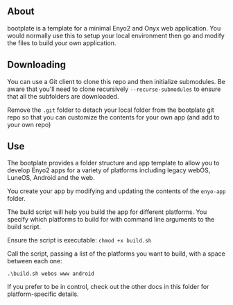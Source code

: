 ## About

bootplate is a template for a minimal Enyo2 and Onyx web application.
You would normally use this to setup your local environment then go and modify the
files to build your own application.

## Downloading

You can use a Git client to clone this repo and then initialize
submodules. Be aware that you'll need to clone recursively `--recurse-submodules`
to ensure that all the subfolders are downloaded.

Remove the `.git` folder to detach your local folder from the bootplate git repo
so that you can customize the contents for your own app (and add to your own repo)

## Use

The bootplate provides a folder structure and app template to allow you to develop
Enyo2 apps for a variety of platforms including legacy webOS, LuneOS, Android and the web.

You create your app by modifying and updating the contents of the `enyo-app` folder.

The build script will help you build the app for different platforms. You specify
which platforms to build for with command line arguments to the build script.

Ensure the script is executable: `chmod +x build.sh`

Call the script, passing a list of the platforms you want to build, with a space between each one:

`.\build.sh webos www android`

If you prefer to be in control, check out the other docs in this folder for platform-specific details.